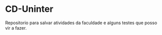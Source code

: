 # CD-Uninter
Repositorio para salvar atividades da faculdade e alguns testes que posso vir a fazer. 
